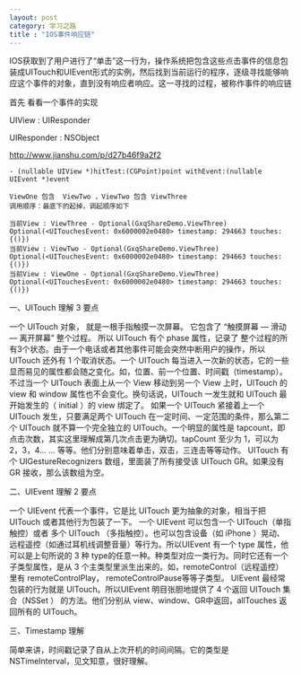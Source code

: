 ```yaml
---
layout: post
category: 学习之路
title : "IOS事件响应链"
---
```


IOS获取到了用户进行了“单击”这一行为，操作系统把包含这些点击事件的信息包装成UITouch和UIEvent形式的实例，然后找到当前运行的程序，逐级寻找能够响应这个事件的对象，直到没有响应者响应。这一寻找的过程，被称作事件的响应链



首先 看看一个事件的实现

UIView : UIResponder

 UIResponder : NSObject

http://www.jianshu.com/p/d27b46f9a2f2

```
- (nullable UIView *)hitTest:(CGPoint)point withEvent:(nullable UIEvent *)event

ViewOne 包含  ViewTwo ，ViewTwo 包含 ViewThree
调用顺序：最底下的起掉，调起顺序如下

当前View : ViewThree - Optional(GxqShareDemo.ViewThree)   Optional(<UITouchesEvent: 0x6000002e0480> timestamp: 294663 touches: {()})
当前View : ViewTwo - Optional(GxqShareDemo.ViewThree)   Optional(<UITouchesEvent: 0x6000002e0480> timestamp: 294663 touches: {()})
当前View : ViewOne - Optional(GxqShareDemo.ViewThree)   Optional(<UITouchesEvent: 0x6000002e0480> timestamp: 294663 touches: {()})
```







一、UITouch 理解 3 要点

一个 UITouch 对象， 就是一根手指触摸一次屏幕。 它包含了 “触摸屏幕 — 滑动 — 离开屏幕” 整个过程。 所以 UITouch 有个 phase 属性，记录了 整个过程的所有3个状态。由于一个电话或者其他事件可能会突然中断用户的操作，所以 UITouch 还外有 1 个取消状态。一个 UITouch 每当进入一次新的状态，它的一些显而易见的属性都会随之变化。如，位置、前一个位置、时间戳（timestamp）。不过当一个 UITouch 表面上从一个 View 移动到另一个 View 上时，UITouch 的 view 和 window 属性也不会变化。换句话说，UITouch 一发生就和 UITouch 最开始发生的（ initial ）的 view 绑定了。
如果一个 UITouch 紧接着上一个 UITouch 发生，只要满足两个 UITouch 在一定时间、一定范围的条件，那么第二个 UITouch 就不算一个完全独立的 UITouch。一个明显的属性是 tapcount，即点击次数，其实这里理解成第几次点击更为确切。tapCount 至少为 1，可以为 2，3，4... ... 等等。他们分别意味着单击，双击，三连击等等动作。
UITouch 有个 UIGestureRecognizers 数组，里面装了所有接受该 UITouch GR。如果没有 GR 接收，那么该数组为空。


二、UIEvent 理解 2 要点

一个 UIEvent 代表一个事件，它是比 UITouch 更为抽象的对象，相当于把 UITouch 或者其他行为包装了一下。 一个 UIEvent 可以包含一个 UITouch（单指触控）或者 多个 UITouch （多指触控）。也可以包含设备（如 iPhone ）晃动、远程遥控（如通过耳机线调整音量）等行为。所以UIEvent 有一个 type 属性，他可以是上句所说的 3 种 type的任意一种。种类型对应一类行为。同时它还有一个子类型属性，是从 3 个主类型里派生出来的。如，remoteControl（远程遥控） 里有 remoteControlPlay， remoteControlPause等等子类型。
UIEvent 最经常包装的行为就是 UITouch。所以UIEvent 明目张胆地提供了 4 个返回 UITouch 集合（NSSet ） 的方法。他们分别从 view、window、GR中返回，allTouches 返回所有的 UITouch。


三、Timestamp 理解

简单来讲，时间戳记录了自从上次开机的时间间隔。它的类型是 NSTimeInterval，见文知意，很好理解。



